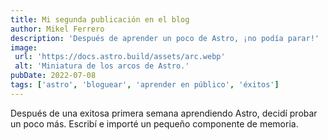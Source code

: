 ```yaml
---
title: Mi segunda publicación en el blog
author: Mikel Ferrero
description: 'Después de aprender un poco de Astro, ¡no podía parar!'
image:
 url: 'https://docs.astro.build/assets/arc.webp'
 alt: 'Miniatura de los arcos de Astro.'
pubDate: 2022-07-08
tags: ['astro', 'bloguear', 'aprender en público', 'éxitos']
---
```


Después de una exitosa primera semana aprendiendo Astro, decidí probar un poco más. Escribí e importé un pequeño componente de memoria.
